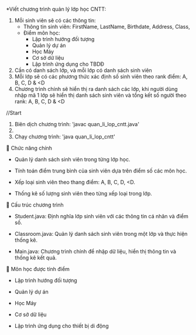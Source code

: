  *Viết chương trình quản lý lớp học CNTT:
1. Mỗi sinh viên sẽ có các thông tin:
	- Thông tin sinh viên: FirstName, LastName, Birthdate, Address, Class, 	
	- Điểm môn học: 
		+ Lập trình hướng đối tượng
		+ Quản lý dự án
		+ Học Máy
		+ Cơ sở dữ liệu
		+ Lập trình ứng dụng cho TBDĐ
2. Cần có danh sách lớp, và mỗi lớp có danh sách sinh viên
3. Mỗi lớp sẽ có các phương thức xác định số sinh viên theo rank điểm: A, B, C, D & <D
4. Chương trình chính sẽ hiển thị ra danh sách các lớp, khi người dùng nhập mã 1 lớp sẽ hiển thị danh sách sinh viên và tổng kết số người theo rank: A, B, C, D & <D

//Start
1. Biên dịch chương trình: 'javac quan_li_lop_cntt.java'
2. 
3. Chạy chương trình: 'java quan_li_lop_cntt'

🔹 Chức năng chính

- Quản lý danh sách sinh viên trong từng lớp học.

- Tính toán điểm trung bình của sinh viên dựa trên điểm số các môn học.

- Xếp loại sinh viên theo thang điểm: A, B, C, D, <D.

- Thống kê số lượng sinh viên theo từng xếp loại trong lớp.

🔹 Cấu trúc chương trình

- Student.java: Định nghĩa lớp sinh viên với các thông tin cá nhân và điểm số.

- Classroom.java: Quản lý danh sách sinh viên trong một lớp và thực hiện thống kê.

- Main.java: Chương trình chính để nhập dữ liệu, hiển thị thông tin và thống kê kết quả.

🔹 Môn học được tính điểm

- Lập trình hướng đối tượng

- Quản lý dự án

- Học Máy

- Cơ sở dữ liệu

- Lập trình ứng dụng cho thiết bị di động


